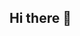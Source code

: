 ## Hi there 👋

<!--
**WhiteCmile/WhiteCmile** is a ✨ _special_ ✨ repository because its `README.md` (this file) appears on your GitHub profile.

- 📚 I'm a undergraduate in JohnClass2022, Shanghai Jiao Tong University. 
- 🔭 I’m a research intern at DAI(Design Automation Innovation & Domain-specific Artificial Intelligence) Lab, advised by Prof. Guohao Dai.
- 🤔 I'm currently working on algorithm-hardware co-design for machine learning tasks like video generation models.
- ⚡ I'm an Arsenal fan.
-->

